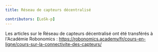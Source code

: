 ```yaml
---
title: Réseau de capteurs décentralisé

contributors: [LoSk-p]
---
```


Les articles sur le Réseau de capteurs décentralisé ont été transférés à l'Académie Robonomics : https://robonomics.academy/fr/cours-en-ligne/cours-sur-la-connectivite-des-capteurs/